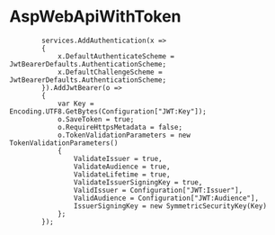 # AspWebApiWithToken



            services.AddAuthentication(x =>
            {
                x.DefaultAuthenticateScheme = JwtBearerDefaults.AuthenticationScheme;
                x.DefaultChallengeScheme = JwtBearerDefaults.AuthenticationScheme;
            }).AddJwtBearer(o =>
            {
                var Key = Encoding.UTF8.GetBytes(Configuration["JWT:Key"]);
                o.SaveToken = true;
                o.RequireHttpsMetadata = false;
                o.TokenValidationParameters = new TokenValidationParameters()
                {
                    ValidateIssuer = true,
                    ValidateAudience = true,
                    ValidateLifetime = true,
                    ValidateIssuerSigningKey = true,
                    ValidIssuer = Configuration["JWT:Issuer"],
                    ValidAudience = Configuration["JWT:Audience"],
                    IssuerSigningKey = new SymmetricSecurityKey(Key)
                };
            });
